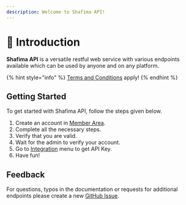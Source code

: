 ```yaml
---
description: Welcome to Shafima API!
---
```


# 👋 Introduction

**Shafima API** is a versatile restful web service with various endpoints available which can be used by anyone and on any platform.

{% hint style="info" %}
[Terms and Conditions](https://sdev.web.id/terms) apply!
{% endhint %}

## Getting Started <a href="getting-started" id="getting-started"></a>

To get started with Shafima API, follow the steps given below.

1. Create an account in [Member Area](https://sdev.web.id/app).
2. Complete all the necessary steps.
3. Verify that you are valid.
4. Wait for the admin to verify your account.
5. Go to [Integration](https://sdev.web.id/app/integration) menu to get API Key.
6. Have fun!

## Feedback <a href="feedback" id="feedback"></a>

For questions, typos in the documentation or requests for additional endpoints please create a new [GitHub Issue](https://github.com/sooluh/sdev-api/issues).
